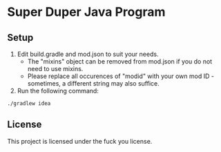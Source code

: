 # Super Duper Java Program

## Setup

1. Edit build.gradle and mod.json to suit your needs.
    * The "mixins" object can be removed from mod.json if you do not need to use mixins.
    * Please replace all occurences of "modid" with your own mod ID - sometimes, a different string may also suffice.
2. Run the following command:

```
./gradlew idea
```

## License

This project is licensed under the fuck you license.
